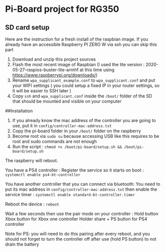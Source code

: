 # Pi-Board project for RG350


## SD card setup
Here are the instruction for a fresh install of the raspbian image.
If you already have an accessible Raspberry PI ZERO W via ssh you can skip this part

1. Download and unzip this project sources
1. Flash the most recent image of Raspbian (I used the lite version : 2020-05-27-raspios-buster-lite-armhf at this time using https://www.raspberrypi.org/downloads/) 
2. Rename  `wpa_supplicant_example.conf` to `wpa_supplicant.conf` and put your WIFI settings ( you could setup a fixed IP in your router settings, so it will be easier to SSH later )
3. Copy `ssh` and `wpa_supplicant.conf` inside the `/boot/` folder of the SD that should be mounted and visible on your computer

##Installation 
1. If you already know the mac address of the controller you are going to use, put it in `config/controller-mac-address.txt`
2. Copy the pi-board folder in your `/boot/` folder on the raspberry
3. Become root via `sudo su` because accessing USB like this requires to be root and sudo commands are not enough
4. Run the script : `chmod +x /boot/pi-board/setup.sh && /boot/pi-board/setup.sh`

The raspberry will reboot.

You have a PS4 controller :
Register the service so it starts on boot :
`systemctl enable ps4-bt-controller`

You have another controller that you can connect via bluetooth:
You need to put its mac address in `config/controller-mac-address.txt`
then enable the service timer :
`systemctl enable standard-bt-controller.timer`

Reboot the device :
`reboot`

Wait a few seconds then use the pair mode on your controller : 
Hold button Xbox button for Xbox one controller
Holder share + PS button for PS4 controller

Note for PS: you will need to do this pairing after every reboot, and you should not forget to turn the controller off after use (hold PS button) to not drain the battery


